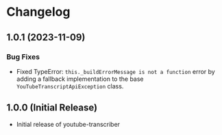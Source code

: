 # Changelog

## 1.0.1 (2023-11-09)

### Bug Fixes

- Fixed TypeError: `this._buildErrorMessage is not a function` error by adding a fallback implementation to the base `YouTubeTranscriptApiException` class.

## 1.0.0 (Initial Release)

- Initial release of youtube-transcriber 